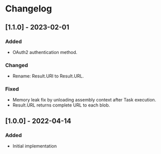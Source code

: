 # Changelog

## [1.1.0] - 2023-02-01
### Added
- OAuth2 authentication method.

### Changed
- Rename: Result.URI to Result.URL.

### Fixed
- Memory leak fix by unloading assembly context after Task execution.
- Result.URL returns complete URL to each blob.

## [1.0.0] - 2022-04-14
### Added
- Initial implementation